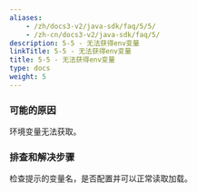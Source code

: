 ```yaml
---
aliases:
    - /zh/docs3-v2/java-sdk/faq/5/5/
    - /zh-cn/docs3-v2/java-sdk/faq/5/
description: 5-5 - 无法获得env变量
linkTitle: 5-5 - 无法获得env变量
title: 5-5 - 无法获得env变量
type: docs
weight: 5
---
```






### 可能的原因

环境变量无法获取。

### 排查和解决步骤

检查提示的变量名，是否配置并可以正常读取加载。